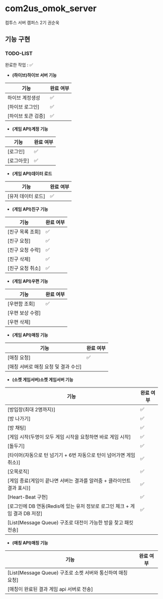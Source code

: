 # com2us_omok_server

컴투스 서버 캠퍼스 2기 권순욱

## 기능 구현

### TODO-LIST

완료한 작업 : ✅

- **(하이브)하이브 서버 기능**
 
| 기능                                         | 완료 여부 |
| -------------------------------------------- | --------- |
| 하이브 계정생성   						                 | ✅        |
| [하이브 로그인]							                 | ✅        |
| [하이브 토큰 검증]						                 | ✅        |

- **(게임 API)계정 기능**

| 기능                                         | 완료 여부 |
| -------------------------------------------- | --------- |
| [로그인]						                           | ✅        |
| [로그아웃]								                     | ✅        |

- **(게임 API)데이터 로드**

| 기능                                         | 완료 여부 |
| -------------------------------------------- | --------- |
| [유저 데이터 로드]	                		       | ✅        |

- **(게임 API)친구 기능**

| 기능                                            | 완료 여부 |
| ----------------------------------------------- | --------- |
| [친구 목록 조회]								                  | ✅        |
| [친구 요청]								                      | ✅        |
| [친구 요청 수락]								                  | ✅        |
| [친구 삭제]								                      | ✅        |
| [친구 요청 취소]								                  | ✅        |


- **(게임 API)우편 기능**

| 기능                                            | 완료 여부 |
| ----------------------------------------------- | --------- |
| [우편함 조회]									                           | ✅        |
| [우편 보상 수령]	                    		          |           |
| [우편 삭제]                                      |           |

- **(게임 API)매칭 기능**

| 기능                                            | 완료 여부 |
| ----------------------------------------------- | --------- |
| [매칭 요청]									                             |  ✅      |
| [매칭 서버로 매칭 요청 및 결과 수신]	              |           |


- **(소켓 게임서버)소켓 게임서버 기능**
 
| 기능                                         | 완료 여부 |
| -------------------------------------------- | --------- |
| [방입장(최대 2명까지)]         						          | ✅        |
| [방 나가기]							                            | ✅        |
| [방 채팅]         						                      | ✅       |
| [게임 시작(두명이 모두 게임 시작을 요청하면 바로 게임 시작]          						     | ✅      |
| [돌두기]          						                      | ✅       |
| [타이머(자동으로 턴 넘기기 + 6번 자동으로 턴이 넘어가면 게임 취소)]          						           | ✅     |
| [오목로직]          						                    | ✅       |
| [게임 종료(게임이 끝나면 서버는 결과를 알려줌 + 클라이언트 결과 표시)]          						           | ✅       |
| [Heart-Beat 구현]          						            | ✅       |
| [로그인에 DB 연동(Redis에 있는 유저 정보로 로그인 체크 + 게임 결과 DB 저장]          						           | ✅       |
| [List(Message Queue) 구조로 대전이 가능한 방을 찾고 패킷 전송]          						           |        |



- **(매칭 API)매칭 기능**

| 기능                                            | 완료 여부 |
| ----------------------------------------------- | --------- |
| [List(Message Queue) 구조로 소켓 서버와 통신하여 매칭 요청]									                  |            |
| [매칭이 완료된 결과 게임 api 서버로 전송]	                    		                     |            |





